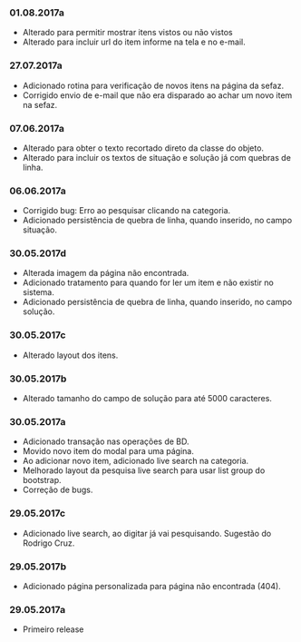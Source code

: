 ### 01.08.2017a ###
- Alterado para permitir mostrar itens vistos ou não vistos
- Alterado para incluir url do item informe na tela e no e-mail.

### 27.07.2017a ###
- Adicionado rotina para verificação de novos itens na página da sefaz.
- Corrigido envio de e-mail que não era disparado ao achar um novo item na sefaz.

### 07.06.2017a ###
- Alterado para obter o texto recortado direto da classe do objeto.
- Alterado para incluir os textos de situação e solução já com quebras de linha.

### 06.06.2017a ###
- Corrigido bug: Erro ao pesquisar clicando na categoria.
- Adicionado persistência de quebra de linha, quando inserido, no campo situação.

### 30.05.2017d ###
- Alterada imagem da página não encontrada.
- Adicionado tratamento para quando for ler um item e não existir no sistema.
- Adicionado persistência de quebra de linha, quando inserido, no campo solução.

### 30.05.2017c ###
- Alterado layout dos itens.

### 30.05.2017b ###
- Alterado tamanho do campo de solução para até 5000 caracteres.

### 30.05.2017a ###
- Adicionado transação nas operações de BD.
- Movido novo item do modal para uma página.
- Ao adicionar novo item, adicionado live search na categoria.
- Melhorado layout da pesquisa live search para usar list group do bootstrap.
- Correção de bugs.

### 29.05.2017c ###
- Adicionado live search, ao digitar já vai pesquisando. Sugestão do Rodrigo Cruz.

### 29.05.2017b ###
- Adicionado página personalizada para página não encontrada (404).

### 29.05.2017a ###
- Primeiro release
